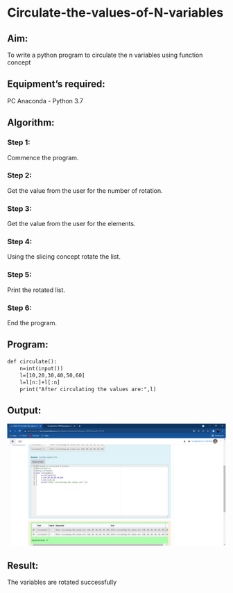 # Circulate-the-values-of-N-variables
## Aim:
To write a python program to circulate the n variables using function concept
## Equipment’s required:
PC
Anaconda - Python 3.7
## Algorithm: 
### Step 1: 
Commence the program.
### Step 2: 
Get the value from the user for the number of rotation.
### Step 3: 
Get the value from the user for the elements.
### Step 4: 
Using the slicing concept rotate the list.
### Step 5: 
Print the rotated list.
### Step 6: 
End the program.
## Program:
~~~
def circulate():
    n=int(input())
    l=[10,20,30,40,50,60]
    l=l[n:]+l[:n]
    print("After circulating the values are:",l)
~~~
## Output:
![GitHub Logo](variable.png)

## Result:
The variables are rotated successfully